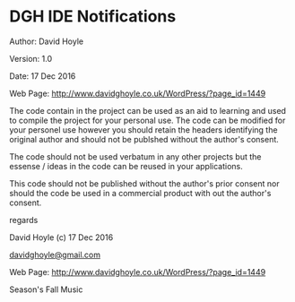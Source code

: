 # DGH IDE Notifications

Author: David Hoyle

Version: 1.0

Date: 17 Dec 2016

Web Page: http://www.davidghoyle.co.uk/WordPress/?page_id=1449



The code contain in the project can be used as an aid to learning and used
to compile the project for your personal use. The code can be modified for
your personel use however you should retain the headers identifying the
original author and should not be publshed without the author's consent.

The code should not be used verbatum in any other projects but the essense / ideas
in the code can be reused in your applications.

This code should not be published without the author's prior consent nor should
the code be used in a commercial product with out the author's consent.



regards

David Hoyle (c) 17 Dec 2016

davidghoyle@gmail.com

Web Page: http://www.davidghoyle.co.uk/WordPress/?page_id=1449

Season's Fall Music
